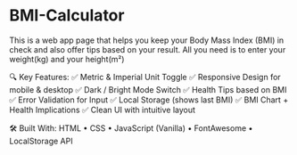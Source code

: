 # BMI-Calculator

This is a web app page that helps you keep your Body Mass Index (BMI) in check and also offer tips based on your result. All you need is to enter your weight(kg) and your height(m²)

🔍 Key Features:
✅ Metric & Imperial Unit Toggle
✅ Responsive Design for mobile & desktop
✅ Dark / Bright Mode Switch
✅ Health Tips based on BMI
✅ Error Validation for Input
✅ Local Storage (shows last BMI)
✅ BMI Chart + Health Implications
✅ Clean UI with intuitive layout


🛠 Built With:
HTML • CSS • JavaScript (Vanilla) • FontAwesome • LocalStorage API
